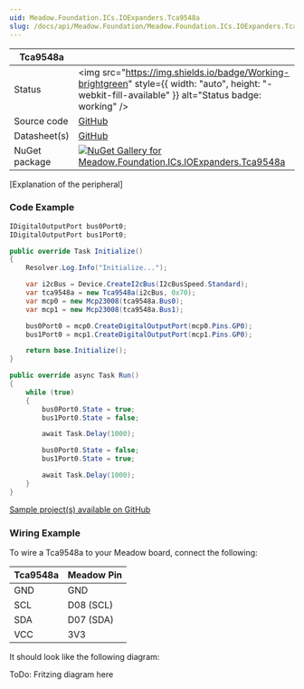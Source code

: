 ```yaml
---
uid: Meadow.Foundation.ICs.IOExpanders.Tca9548a
slug: /docs/api/Meadow.Foundation/Meadow.Foundation.ICs.IOExpanders.Tca9548a
---
```


| Tca9548a | |
|--------|--------|
| Status | <img src="https://img.shields.io/badge/Working-brightgreen" style={{ width: "auto", height: "-webkit-fill-available" }} alt="Status badge: working" /> |
| Source code | [GitHub](https://github.com/WildernessLabs/Meadow.Foundation/tree/main/Source/Meadow.Foundation.Peripherals/ICs.IOExpanders.TCA9548A) |
| Datasheet(s) | [GitHub](https://github.com/WildernessLabs/Meadow.Foundation/tree/main/Source/Meadow.Foundation.Peripherals/ICs.IOExpanders.TCA9548A/Datasheet) |
| NuGet package | <a href="https://www.nuget.org/packages/Meadow.Foundation.ICs.IOExpanders.Tca9548a/" target="_blank"><img src="https://img.shields.io/nuget/v/Meadow.Foundation.ICs.IOExpanders.Tca9548a.svg?label=Meadow.Foundation.ICs.IOExpanders.Tca9548a" alt="NuGet Gallery for Meadow.Foundation.ICs.IOExpanders.Tca9548a" /></a> |

[Explanation of the peripheral]

### Code Example

```csharp
IDigitalOutputPort bus0Port0;
IDigitalOutputPort bus1Port0;

public override Task Initialize()
{
    Resolver.Log.Info("Initialize...");

    var i2cBus = Device.CreateI2cBus(I2cBusSpeed.Standard);
    var tca9548a = new Tca9548a(i2cBus, 0x70);
    var mcp0 = new Mcp23008(tca9548a.Bus0);
    var mcp1 = new Mcp23008(tca9548a.Bus1);

    bus0Port0 = mcp0.CreateDigitalOutputPort(mcp0.Pins.GP0);
    bus1Port0 = mcp1.CreateDigitalOutputPort(mcp1.Pins.GP0);

    return base.Initialize();
}

public override async Task Run()
{
    while (true)
    {
        bus0Port0.State = true;
        bus1Port0.State = false;

        await Task.Delay(1000);

        bus0Port0.State = false;
        bus1Port0.State = true;

        await Task.Delay(1000);
    }
}

```

[Sample project(s) available on GitHub](https://github.com/WildernessLabs/Meadow.Foundation/tree/main/Source/Meadow.Foundation.Peripherals/ICs.IOExpanders.TCA9548A/Samples/Tca9548a_Sample)

### Wiring Example

To wire a Tca9548a to your Meadow board, connect the following:

| Tca9548a | Meadow Pin  |
|----------|-------------|
| GND      | GND         |
| SCL      | D08 (SCL)   |
| SDA      | D07 (SDA)   |
| VCC      | 3V3         |

It should look like the following diagram:

ToDo: Fritzing diagram here





